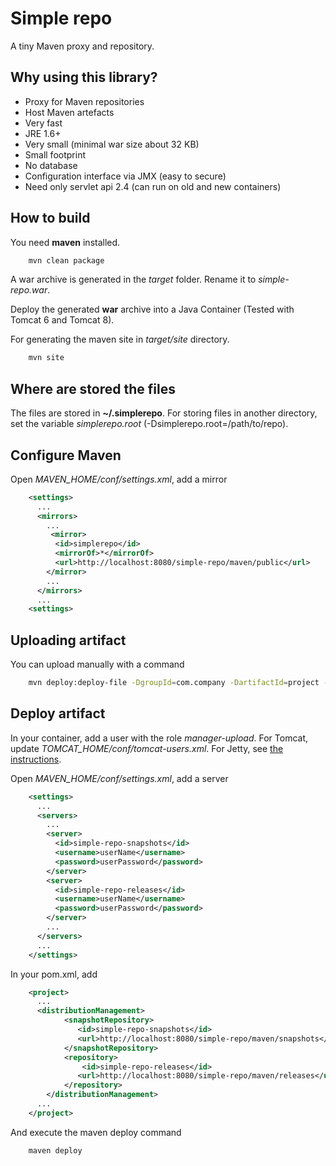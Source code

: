 # Simple repo

A tiny Maven proxy and repository.

## Why using this library?

* Proxy for Maven repositories
* Host Maven artefacts
* Very fast
* JRE 1.6+
* Very small (minimal war size about 32 KB)
* Small footprint
* No database
* Configuration interface via JMX (easy to secure)
* Need only servlet api 2.4 (can run on old and new containers)

## How to build

You need **maven** installed.

```bash
    mvn clean package
```

A war archive is generated in the *target* folder. Rename it to *simple-repo.war*.

Deploy the generated **war** archive into a Java Container (Tested with Tomcat 6 and Tomcat 8).

For generating the maven site in *target/site* directory.

```bash
    mvn site
```

## Where are stored the files

The files are stored in **~/.simplerepo**. For storing files in another directory, 
set the variable *simplerepo.root* (-Dsimplerepo.root=/path/to/repo).

## Configure Maven

Open *MAVEN_HOME/conf/settings.xml*, add a mirror
```xml
    <settings>
      ...
      <mirrors>
        ...
         <mirror>
          <id>simplerepo</id>
          <mirrorOf>*</mirrorOf>
          <url>http://localhost:8080/simple-repo/maven/public</url>
        </mirror>
        ...
      </mirrors>
      ...
    <settings>
```

## Uploading artifact

You can upload manually with a command
```bash
    mvn deploy:deploy-file -DgroupId=com.company -DartifactId=project -Dversion=1.0 -DgeneratePom=true -Dpackaging=jar -DrepositoryId=simple-repo-releases -Durl=http://localhost:8080/simple-repo/maven/thirdparty -Dfile=project-1.0.jar
```

## Deploy artifact

In your container, add a user with the role *manager-upload*. For Tomcat, 
update *TOMCAT_HOME/conf/tomcat-users.xml*. For Jetty, see [the instructions](https://wiki.eclipse.org/Jetty/Tutorial/Realms).

Open *MAVEN_HOME/conf/settings.xml*, add a server
```xml
    <settings>
      ...
      <servers>
        ...
        <server>
          <id>simple-repo-snapshots</id>
          <username>userName</username>
          <password>userPassword</password>
        </server>
        <server>
          <id>simple-repo-releases</id>
          <username>userName</username>
          <password>userPassword</password>
        </server>
        ...
      </servers>
      ...
    </settings>
```

In your pom.xml, add
```xml
    <project>
      ...
      <distributionManagement>
            <snapshotRepository>
               <id>simple-repo-snapshots</id>
               <url>http://localhost:8080/simple-repo/maven/snapshots</url>
            </snapshotRepository>
            <repository>
                <id>simple-repo-releases</id>
               <url>http://localhost:8080/simple-repo/maven/releases</url>
            </repository>
        </distributionManagement>
      ...
    </project>
```

And execute the maven deploy command
```bash
    maven deploy
```

